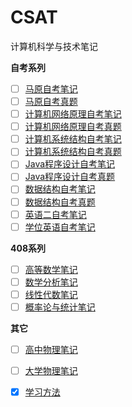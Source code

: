# CSAT
计算机科学与技术笔记

**自考系列**

- [ ] [马原自考笔记](./马原/马原自考笔记.md)
- [ ] [马原自考真题](./马原/马原自考真题.md)
- [ ] [计算机网络原理自考笔记](./计算机网络原理/计算机网络原理自考笔记.md)
- [ ] [计算机网络原理自考真题](./计算机网络原理/计算机网络原理真题笔记.md)
- [ ] [计算机系统结构自考笔记](./计算机系统结构/计算机系统结构自考笔记.md)
- [ ] [计算机系统结构自考真题](./计算机系统结构/计算机系统结构自考真题.md)
- [ ] [Java程序设计自考笔记](./Java程序设计/Java程序设计自考笔记.md)
- [ ] [Java程序设计自考真题](./Java程序设计/Java程序设计自考真题.md)
- [ ] [数据结构自考笔记](./数据结构/数据结构自考笔记.md)
- [ ] [数据结构自考真题](./数据结构/数据结构自考真题.md)
- [ ] [英语二自考笔记](./英语/英语二自考笔记.md)
- [ ] [学位英语自考笔记](./英语/学位英语自考笔记.md)

**408系列**

- [ ] [高等数学笔记](./数学/高等数学笔记.md)
- [ ] [数学分析笔记](./数学/数学分析笔记.md)
- [ ] [线性代数笔记](./数学/线性代数笔记.md)
- [ ] [概率论与统计笔记](./数学/概率论与统计笔记.md)

**其它**

- [ ] [高中物理笔记](./物理/高中物理笔记.md)
- [ ] [大学物理笔记](./物理/大学物理笔记.md)
- [x] [学习方法](./学习方法/学习方法.md)

